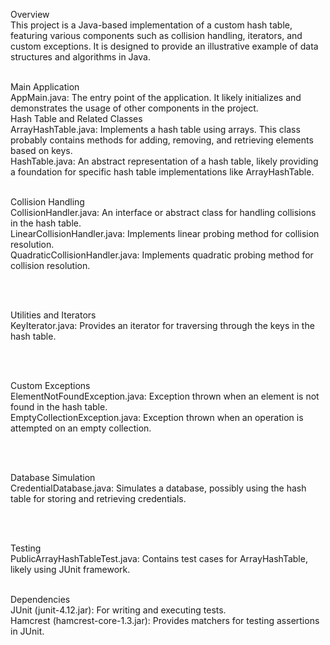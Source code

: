 Overview
<br>
This project is a Java-based implementation of a custom hash table, featuring various components such as collision handling, iterators, and custom exceptions. It is designed to provide an illustrative example of data structures and algorithms in Java.
<br>
<br>

Main Application
<br>
AppMain.java: The entry point of the application. It likely initializes and demonstrates the usage of other components in the project.
<br>
Hash Table and Related Classes
<br>
ArrayHashTable.java: Implements a hash table using arrays. This class probably contains methods for adding, removing, and retrieving elements based on keys.
<br>
HashTable.java: An abstract representation of a hash table, likely providing a foundation for specific hash table implementations like ArrayHashTable.
<br>
<br>

Collision Handling
<br>
CollisionHandler.java: An interface or abstract class for handling collisions in the hash table.
<br>
LinearCollisionHandler.java: Implements linear probing method for collision resolution.
<br>
QuadraticCollisionHandler.java: Implements quadratic probing method for collision resolution.

<br>
<br>

Utilities and Iterators
<br>
KeyIterator.java: Provides an iterator for traversing through the keys in the hash table.

<br>
<br>

Custom Exceptions
<br>
ElementNotFoundException.java: Exception thrown when an element is not found in the hash table.
<br>
EmptyCollectionException.java: Exception thrown when an operation is attempted on an empty collection.

<br>
<br>

Database Simulation
<br>
CredentialDatabase.java: Simulates a database, possibly using the hash table for storing and retrieving credentials.

<br>
<br>

Testing
<br>
PublicArrayHashTableTest.java: Contains test cases for ArrayHashTable, likely using JUnit framework.
<br>
<br>

Dependencies
<br>
JUnit (junit-4.12.jar): For writing and executing tests.
<br>
Hamcrest (hamcrest-core-1.3.jar): Provides matchers for testing assertions in JUnit.
